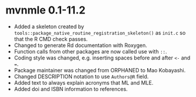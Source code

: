 # mvnmle 0.1-11.2

* Added a skeleton created by `tools::package_native_routine_registration_skeleton()` as `init.c` so that the R CMD check passes.
* Changed to generate Rd documentation with Roxygen.
* Function calls from other packages are now called use with `::`.
* Coding style was changed, e.g. inserting spaces before and after `<-` and `=`.
* Package maintainer was changed from ORPHANED to Mao Kobayashi.
* Changed DESCRIPTION notation to use `Authors@R` field.
* Added text to always explain acronyms that ML and MLE.
* Added doi and ISBN information to references.
